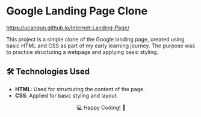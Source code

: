 # Google Landing Page Clone

https://ucangun.github.io/Internet-Landing-Page/

This project is a simple clone of the Google landing page, created using basic HTML and CSS as part of my early learning journey. The purpose was to practice structuring a webpage and applying basic styling.

## 🛠 Technologies Used

- **HTML**: Used for structuring the content of the page.
- **CSS**: Applied for basic styling and layout.

<p align="center"> 💻 Happy Coding! 🚀 </p>
